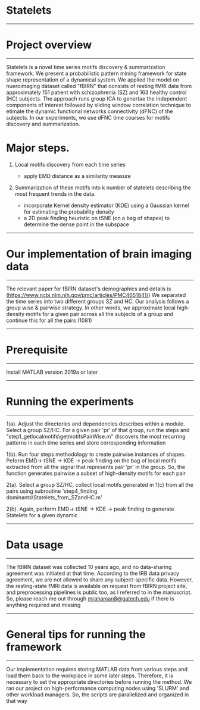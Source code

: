 # Statelets

-----------------
# Project overview
----------------- 
Statelets is a novel time series motifs discovery & summarization framework. We present a probabilistic pattern mining framework for state shape representation of a dynamical system. We applied the model on nueroimaging dataset called "fBIRN" that consists of resting fMRI data from approximately 151 patient with schizophrenia (SZ) and 163 healthy control (HC) subjects. The approach runs group ICA to genertae the independent components of interest followed by sliding window correlation technique to etimate the dynamic functional networks connectivity (dFNC) of the subjects. In our experiments, we use dFNC time courses for motifs discovery and summarization.        

# Major steps.

1. Local motifs discovery from each time series
	
	- apply EMD distance as a similarity measure  
	
2. Summarization of these motifs into k number of statelets describing the most frequent trends in the data.
    
	- incorporate Kernel density estimator (KDE) using a Gaussian kernel for estimating the probability density
	- a 2D peak finding heuristic on tSNE (on a bag of shapes) to determine the dense point in the subspace

-----------------------------------------
# Our implementation of brain imaging data	
-----------------------------------------
The relevant paper for fBIRN dataset's demographics and details is (https://www.ncbi.nlm.nih.gov/pmc/articles/PMC4651841/) 
We separated the time series into two different groups SZ and HC. Our analysis follows a group wise & pairwise strategy. 
In other words, we approximate local high-density motifs for a given pair across all the subjects of a group and continue this for all the pairs (1081)  

------------
# Prerequisite 
------------
Install MATLAB version 2019a or later  

------------------------
# Running the experiments 
------------------------ 

1(a). Adjust the directories and dependencies describes within a module. Select a group SZ/HC. For a given pair 'pr' of that group, run the steps and "step1_getlocalmotifs\getmotifsPairWise.m" discovers the most recurring patterns in each time series and store corresponding information 

1(b). Run four steps methodology to create pairwise instances of shapes. Peform EMD-> tSNE -> KDE -> peak finding on the bag of local motifs extracted from all the signal 
that represents pair 'pr' in the group. So, the function generates pairwise a subset of high-density motifs for each pair


2(a). Select a group SZ/HC, collect local motifs generated in 1(c) from all the pairs using subroutine 'step4_finding dominants\Statelets_from_SZandHC.m'

2(b). Again, perform EMD-> tSNE -> KDE -> peak finding to generate Statelets for a given dynamic 

-----------
# Data usage
-----------
The fBIRN dataset was collected 10 years ago, and no data-sharing agreement was initiated at that time. According to the IRB data privacy agreement,
we are not allowed to share any subject-specific data. However, the resting-state fMRI data is available on request from fBIRN project site, 
and preprocessing pipelines is public too, as I referred to in the manuscript. So, please reach me out through mrahaman8@gatech.edu if there is anything required and missing

---------------------------------------
# General tips for running the framework
---------------------------------------
Our implementation requires storing MATLAB data from various steps and load them back to the workplace in some later steps. Therefore, it is 
necessary to set the appropriate directories before running the method. 
We ran our project on high-performance computing nodes using 'SLURM' and other workload managers.
So, the scripts are parallelized and organized in that way            
